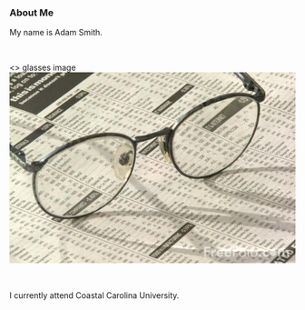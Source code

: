 ### About Me
My name is Adam Smith.

<br/>

<> glasses image
![Alt text](image.jpg)

<br/>

I currently attend Coastal Carolina University.
